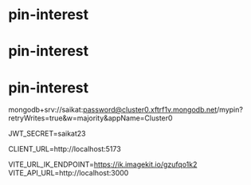 # pin-interest
# pin-interest
# pin-interest
mongodb+srv://saikat:password@cluster0.xftrf1v.mongodb.net/mypin?retryWrites=true&w=majority&appName=Cluster0

JWT_SECRET=saikat23

CLIENT_URL=http://localhost:5173


VITE_URL_IK_ENDPOINT=https://ik.imagekit.io/gzufqo1k2
VITE_API_URL=http://localhost:3000